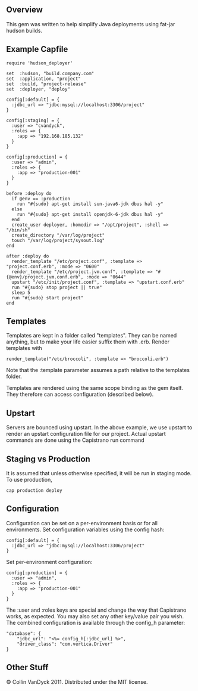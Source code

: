 ## Overview

This gem was written to help simplify Java deployments using fat-jar hudson builds.

## Example Capfile

	require 'hudson_deployer'

	set  :hudson, "build.company.com"
	set  :application, "project"
	set  :build, "project-release"
	set  :deployer, "deploy"

	config[:default] = { 
	  :jdbc_url => "jdbc:mysql://localhost:3306/project" 
	}

	config[:staging] = {
	  :user => "cvandyck",
	  :roles => {
	    :app => "192.168.185.132"
	  }
	}

	config[:production] = {
	  :user => "admin",
	  :roles => {
	    :app => "production-001"
	  }
	}

	before :deploy do
	  if @env == :production
	    run "#{sudo} apt-get install sun-java6-jdk dbus hal -y"
	  else
	    run "#{sudo} apt-get install openjdk-6-jdk dbus hal -y"
	  end
	  create_user deployer, :homedir => "/opt/project", :shell => "/bin/sh"
	  create_directory "/var/log/project"
	  touch "/var/log/project/sysout.log"
	end

	after :deploy do
	  render_template "/etc/project.conf", :template => "project.conf.erb", :mode => "0600"
	  render_template "/etc/project.jvm.conf", :template => "#{@env}/project.jvm.conf.erb", :mode => "0644"
	  upstart "/etc/init/project.conf", :template => "upstart.conf.erb"
	  run "#{sudo} stop project || true"
	  sleep 5
	  run "#{sudo} start project"
	end

## Templates

Templates are kept in a folder called "templates".  They can be named anything, but to make your life easier suffix them with .erb.  Render templates with 

	render_template("/etc/broccoli", :template => "broccoli.erb")

Note that the :template parameter assumes a path relative to the templates folder.

Templates are rendered using the same scope binding as the gem itself. They therefore can access configuration (described below).

## Upstart

Servers are bounced using upstart. In the above example, we use upstart to render an upstart configuration file for our project.  Actual upstart commands are done using the Capistrano run command

## Staging vs Production

It is assumed that unless otherwise specified, it will be run in staging mode. To use production,

	cap production deploy

## Configuration

Configuration can be set on a per-environment basis or for all environments. Set configuration variables using the config hash:

	config[:default] = { 
	  :jdbc_url => "jdbc:mysql://localhost:3306/project" 
	}
	
Set per-environment configuration:

	config[:production] = {
	  :user => "admin",
	  :roles => {
	    :app => "production-001"
	  }
	}

The :user and :roles keys are special and change the way that Capistrano works, as expected.  You may also set any other key/value pair you wish. The combined configuration is available through the config_h parameter:

	"database": {
	    "jdbc_url": "<%= config_h[:jdbc_url] %>",
	    "driver_class": "com.vertica.Driver"
	}

## Other Stuff

&copy; Collin VanDyck 2011. Distributed under the MIT license.


